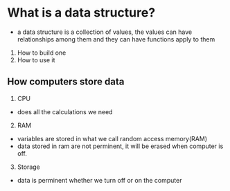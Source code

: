 # What is a data structure?

- a data structure is a collection of values, the values can have relationships among them and they can have functions apply to them

1. How to build one
2. How to use it

## How computers store data

1. CPU

- does all the calculations we need

2. RAM

- variables are stored in what we call random access memory(RAM)
- data stored in ram are not perminent, it will be erased when computer is off.

3. Storage

- data is perminent whether we turn off or on the computer
